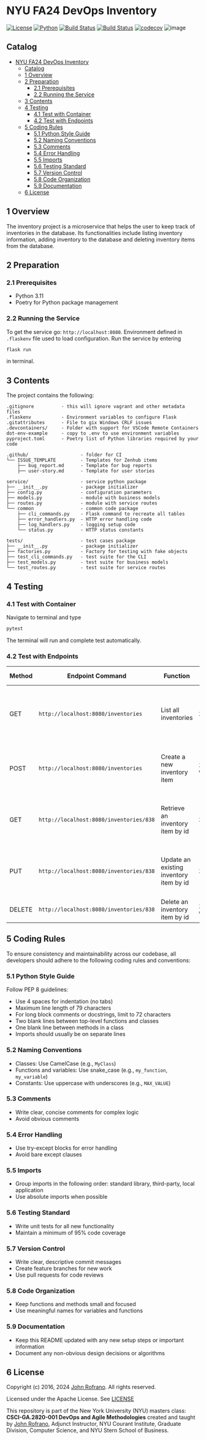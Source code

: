 # NYU FA24 DevOps Inventory


[![License](https://img.shields.io/badge/License-Apache_2.0-blue.svg)](https://opensource.org/licenses/Apache-2.0)
[![Python](https://img.shields.io/badge/Language-Python-blue.svg)](https://python.org/)
[![Build Status](https://github.com/CSCI-GA-2820-FA24-003/inventory/actions/workflows/ci.yml/badge.svg)](https://github.com/CSCI-GA-2820-FA24-003/inventory/actions)
[![Build Status](https://github.com/CSCI-GA-2820-FA24-003/inventory/actions/workflows/bdd-tests.yml/badge.svg)](https://github.com/CSCI-GA-2820-FA24-003/inventory/actions)
[![codecov](https://codecov.io/github/CSCI-GA-2820-FA24-003/inventory/graph/badge.svg?token=OYYDZUE3PA)](https://codecov.io/github/CSCI-GA-2820-FA24-003/inventory)
![image](https://media.istockphoto.com/id/589106848/vector/isometric-warehouse-manager-or-worker-with-bar-code-scanner-checking.jpg?s=612x612&w=0&k=20&c=rOiV2anxSL2mqDjN1ubXEe-u0DG916v4QPdLT_FfgrU=)


## Catalog
- [NYU FA24 DevOps Inventory](#nyu-fa24-devops-inventory)
  - [Catalog](#catalog)
  - [1 Overview](#1-overview)
  - [2 Preparation](#2-preparation)
    - [2.1 Prerequisites](#21-prerequisites)
    - [2.2 Running the Service](#22-running-the-service)
  - [3 Contents](#3-contents)
  - [4 Testing](#4-testing)
    - [4.1 Test with Container](#41-test-with-container)
    - [4.2 Test with Endpoints](#42-test-with-endpoints)
  - [5 Coding Rules](#5-coding-rules)
    - [5.1 Python Style Guide](#51-python-style-guide)
    - [5.2 Naming Conventions](#52-naming-conventions)
    - [5.3 Comments](#53-comments)
    - [5.4 Error Handling](#54-error-handling)
    - [5.5 Imports](#55-imports)
    - [5.6 Testing Standard](#56-testing-standard)
    - [5.7 Version Control](#57-version-control)
    - [5.8 Code Organization](#58-code-organization)
    - [5.9 Documentation](#59-documentation)
  - [6 License](#6-license)
## 1 Overview

The inventory project is a microservice that helps the user to keep track of inventories in the database. Its functionalities include listing inventory information, adding inventory to the database and deleting inventory items from the database.

## 2 Preparation
### 2.1 Prerequisites

- Python 3.11
- Poetry for Python package management
  
### 2.2 Running the Service

To get the service go: `http://localhost:8080`.
Environment defined in `.flaskenv` file used to load configuration.
Run the service by entering 
```bash
flask run
```
in terminal.

## 3 Contents

The project contains the following:

```text
.gitignore          - this will ignore vagrant and other metadata files
.flaskenv           - Environment variables to configure Flask
.gitattributes      - File to gix Windows CRLF issues
.devcontainers/     - Folder with support for VSCode Remote Containers
dot-env-example     - copy to .env to use environment variables
pyproject.toml      - Poetry list of Python libraries required by your code

.github/                   - folder for CI
└── ISSUE_TEMPLATE         - Templates for Zenhub items
    ├── bug_report.md      - Template for bug reports
    ├── user-story.md      - Template for user stories

service/                   - service python package
├── __init__.py            - package initializer
├── config.py              - configuration parameters
├── models.py              - module with business models
├── routes.py              - module with service routes
└── common                 - common code package
    ├── cli_commands.py    - Flask command to recreate all tables
    ├── error_handlers.py  - HTTP error handling code
    ├── log_handlers.py    - logging setup code
    └── status.py          - HTTP status constants

tests/                     - test cases package
├── __init__.py            - package initializer
├── factories.py           - Factory for testing with fake objects
├── test_cli_commands.py   - test suite for the CLI
├── test_models.py         - test suite for business models
└── test_routes.py         - test suite for service routes
```
## 4 Testing
### 4.1 Test with Container
Navigate to terminal and type
```bash
pytest
```
The terminal will run and complete test automatically.

### 4.2 Test with Endpoints
| Method | Endpoint Command                         | Function                                | Status                                  |  Response (Example)                                                |
|--------|------------------------------------------|-----------------------------------------|--------------------------------------------|------------------------------------------------------------------|
| GET    | `http://localhost:8080/inventories`      | List all inventories                    | `200 OK` | `[ { "condition": "NEW", "id": 838, "name": "Sample Inventory", "quantity": 100,"restock level": 50 }, ... ]` |
| POST   | `http://localhost:8080/inventories`      | Create a new inventory item             | `201 CREATED`| `{"name": "Sample Inventory", "quantity": 100, "location": "Warehouse A", "restock_level": 50, "condition": "new"}`          |
| GET    | `http://localhost:8080/inventories/838` | Retrieve an inventory item by id        | `200 OK`             | `{"condition": "NEW", "id": 838, "name": "Sample Inventory", "quantity": 100, "restock_level": 50}`          |
| PUT    | `http://localhost:8080/inventories/838` | Update an existing inventory item by id | `200 OK` | `{"condition": "NEW", "id": 838, "name": "Sample Inventory", "quantity": 200, "restock_level": 50}`          |
| DELETE | `http://localhost:8080/inventories/838` | Delete an inventory item by id          | `204 NO CONTENT` |     |

## 5 Coding Rules

To ensure consistency and maintainability across our codebase, all developers should adhere to the following coding rules and conventions:

### 5.1 Python Style Guide 
Follow PEP 8 guidelines: 
   - Use 4 spaces for indentation (no tabs)
   - Maximum line length of 79 characters
   - For long block comments or docstrings, limit to 72 characters
   - Two blank lines between top-level functions and classes
   - One blank line between methods in a class
   - Imports should usually be on separate lines

### 5.2 Naming Conventions
   - Classes: Use CamelCase (e.g., `MyClass`)
   - Functions and variables: Use snake_case (e.g., `my_function`, `my_variable`)
   - Constants: Use uppercase with underscores (e.g., `MAX_VALUE`)

### 5.3 Comments
   - Write clear, concise comments for complex logic
   - Avoid obvious comments

### 5.4 Error Handling
   - Use try-except blocks for error handling
   - Avoid bare except clauses

### 5.5 Imports
   - Group imports in the following order: standard library, third-party, local application
   - Use absolute imports when possible

### 5.6 Testing Standard
   - Write unit tests for all new functionality
   - Maintain a minimum of 95% code coverage

### 5.7 Version Control
   - Write clear, descriptive commit messages
   - Create feature branches for new work
   - Use pull requests for code reviews

### 5.8 Code Organization
   - Keep functions and methods small and focused
   - Use meaningful names for variables and functions

### 5.9 Documentation
   - Keep this README updated with any new setup steps or important information
   - Document any non-obvious design decisions or algorithms
   
## 6 License

Copyright (c) 2016, 2024 [John Rofrano](https://www.linkedin.com/in/JohnRofrano/). All rights reserved.

Licensed under the Apache License. See [LICENSE](LICENSE)

This repository is part of the New York University (NYU) masters class: **CSCI-GA.2820-001 DevOps and Agile Methodologies** created and taught by [John Rofrano](https://cs.nyu.edu/~rofrano/), Adjunct Instructor, NYU Courant Institute, Graduate Division, Computer Science, and NYU Stern School of Business.
